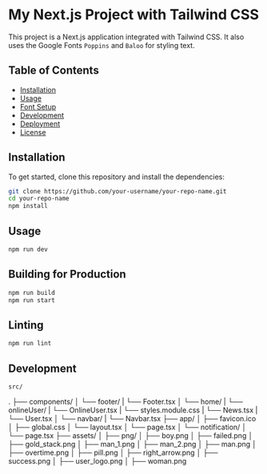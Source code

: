 # My Next.js Project with Tailwind CSS

This project is a Next.js application integrated with Tailwind CSS. It also uses the Google Fonts `Poppins` and `Baloo` for styling text.

## Table of Contents

- [Installation](#installation)
- [Usage](#usage)
- [Font Setup](#font-setup)
- [Development](#development)
- [Deployment](#deployment)
- [License](#license)

## Installation

To get started, clone this repository and install the dependencies:

```bash
git clone https://github.com/your-username/your-repo-name.git
cd your-repo-name
npm install
```

## Usage

```bash
npm run dev
```

## Building for Production

```bash
npm run build
npm run start
```

## Linting

```bash
npm run lint
```

## Development

```
src/
```

.
├── components/
│ └── footer/
| └── Footer.tsx
│ └── home/
| └── onlineUser/
| └── OnlineUser.tsx
| └── styles.module.css
| └── News.tsx
| └── User.tsx
│ └── navbar/
| └── Navbar.tsx
├── app/
│ ├── favicon.ico
│ ├── global.css
│ └── layout.tsx
│ └── page.tsx
│ └── notification/
│ └── page.tsx
├── assets/
│ ├── png/
│ ├── boy.png
│ ├── failed.png
│ ├── gold_stack.png
│ ├── man_1.png
│ ├── man_2.png
│ ├── man.png
│ ├── overtime.png
│ ├── pill.png
│ ├── right_arrow.png
│ ├── success.png
│ ├── user_logo.png
│ ├── woman.png
